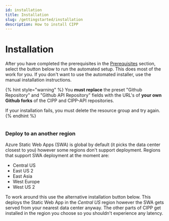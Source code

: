 ```yaml
---
id: installation
title: Installation
slug: /gettingstarted/installation
description: How to install CIPP
---
```


# Installation

After you have completed the prerequisites in the [Prerequisites](../../gettingstarted/prerequisites/) section, select the button below to run the automated setup. This does most of the work for you. If you don't want to use the automated installer, use the manual installation instructions.

{% hint style="warning" %}
You **must replace** the preset "Github Repository" and "Github API Repository" fields with the URL's of **your own Github forks** of the CIPP and CIPP-API repositories.

If your installation fails, you must delete the resource group and try again.
{% endhint %}

<a target="_blank" href="https://portal.azure.com/#create/Microsoft.Template/uri/https%3A%2F%2Fraw.githubusercontent.com%2FKelvinTegelaar%2FCIPP%2Fdev%2Fdeployment%2FAzureDeploymentTemplate.json"><img src="https://aka.ms/deploytoazurebutton" alt=""><figcaption></figcaption></a>

### Deploy to an another region

Azure Static Web Apps (SWA) is global by default (it picks the data center closest to you) however some regions don't support deployment. Regions that support SWA deployment at the moment are:

* Central US
* East US 2
* East Asia
* West Europe
* West US 2

To work around this use the alternative installation button below. This deploys the Static Web App in the _Central US_ region however the SWA gets served from your nearest data center anyway. The other parts of CIPP get installed in the region you choose so you shouldn't experience any latency.

<a target="_blank" href="https://portal.azure.com/#create/Microsoft.Template/uri/https%3A%2F%2Fraw.githubusercontent.com%2FKelvinTegelaar%2FCIPP%2Fdev%2Fdeployment%2FAzureDeploymentTemplate_regionoptions.json"><img src="https://aka.ms/deploytoazurebutton" alt=""><figcaption></figcaption></a>


